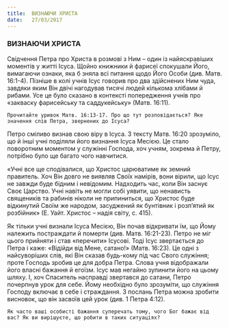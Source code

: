 ```yaml
---
title:  ВИЗНАЮЧИ ХРИСТА
date:   27/03/2017
---
```


### ВИЗНАЮЧИ ХРИСТА 

Свідчення Петра про Христа в розмові з Ним – один із найяскравіших моментів у житті Ісуса. Щойно книжники й фарисеї спокушали Його, вимагаючи ознаки, яка б зняла всі питання щодо Його Особи (див. Матв. 16:1-4). Пізніше в колі учнів Ісус говорив про два здійснених Ним чуда, завдяки яким Він двічі нагодував тисячі людей кількома хлібами й рибами. Усе це було сказано в контексті попередження учнів про «закваску фарисейську та саддукейську» (Матв. 16:11). 

`Прочитайте уривок Матв. 16:13-17. Про що тут розповідається? Яке значення слів Петра, звернених до Ісуса?` 

Петро сміливо визнав свою віру в Ісуса. З тексту Матв. 16:20 зрозуміло, що й інші учні поділяли його визнання Ісуса Месією. Це стало поворотним моментом у служінні Господа, хоч учням, зокрема й Петру, потрібно було ще багато чого навчитися.

«Учні все ще сподівалися, що Христос царюватиме як земний правитель. Хоч Він довго не виявляв Своїх намірів, вони вірили, що Ісус не завжди буде бідним і невідомим. Надходить час, коли Він заснує Своє Царство. Учні навіть не могли собі уявити, що ненависть священиків та рабинів ніколи не припиниться, що Христос буде відкинутий Своїм же народом, засуджений як бунтівник і розп’ятий як розбійник» (Е. Уайт. Христос – надія світу, с. 415). 

Як тільки учні визнали Ісуса Месією, Він почав відкривати їм, що Йому належить постраждати й померти (див. Матв. 16:21-23). Петро не міг цього прийняти і став «перечити» Ісусові. Тоді Ісус звертається до Петра і каже: «Відійди від Мене, сатано!» (Матв. 16:23). Це одні з найсуворіших слів, які Він сказав будь-кому під час Свого служіння; проте Господь зробив це для добра Петра. Слова учня відображали його власні бажання й егоїзм. Ісус мав негайно зупинити його на цьому шляху. І, хоч Спаситель насправді звертався до сатани, Петро почерпнув урок для себе. Йому необхідно було зрозуміти, що служіння Господу включає в себе і страждання. З послань Петра можна зробити висновок, що він засвоїв цей урок (див. 1 Петра 4:12). 

`Як часто ваші особисті бажання суперечать тому, чого Бог бажає від вас? Як ви вирішуєте, що робити в таких ситуаціях?` 
